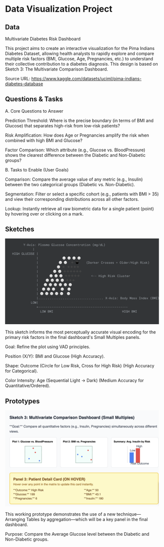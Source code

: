 # Data Visualization Project

## Data

Multivariate Diabetes Risk Dashboard

This project aims to create an interactive visualization for the Pima Indians Diabetes Dataset, allowing health analysts to rapidly explore and compare multiple risk factors (BMI, Glucose, Age, Pregnancies, etc.) to understand their collective contribution to a diabetes diagnosis. This design is based on Sketch 3: The Multivariate Comparison Dashboard.

Source URL: https://www.kaggle.com/datasets/uciml/pima-indians-diabetes-database

## Questions & Tasks

A. Core Questions to Answer

Prediction Threshold: Where is the precise boundary (in terms of BMI and Glucose) that separates high-risk from low-risk patients?

Risk Amplification: How does Age or Pregnancies amplify the risk when combined with high BMI and Glucose?

Factor Comparison: Which attribute (e.g., Glucose vs. BloodPressure) shows the clearest difference between the Diabetic and Non-Diabetic groups?

B. Tasks to Enable (User Goals)

Comparison: Compare the average value of any metric (e.g., Insulin) between the two categorical groups (Diabetic vs. Non-Diabetic).

Segmentation: Filter or select a specific cohort (e.g., patients with BMI > 35) and view their corresponding distributions across all other factors.

Lookup: Instantly retrieve all raw biometric data for a single patient (point) by hovering over or clicking on a mark.

## Sketches

![Final Visual Vision (Iterated Sketch 2)](https://github.com/skas901/dataviz-project-template-proposal/blob/master/iterated.png)

This sketch informs the most perceptually accurate visual encoding for the primary risk factors in the final dashboard's Small Multiples panels.

Goal: Refine the plot using VAD principles.

Position (X/Y): BMI and Glucose (High Accuracy).

Shape: Outcome (Circle for Low Risk, Cross for High Risk) (High Accuracy for Categorical).

Color Intensity: Age (Sequential Light → Dark) (Medium Accuracy for Quantitative/Ordered).


## Prototypes
![Prototype 1](https://github.com/skas901/dataviz-project-template-proposal/blob/master/sketch3.png)

This working prototype demonstrates the use of a new technique—Arranging Tables by aggregation—which will be a key panel in the final dashboard.

Purpose: Compare the Average Glucose level between the Diabetic and Non-Diabetic groups.
